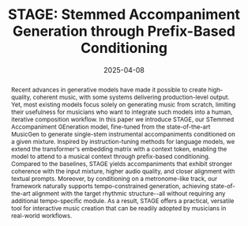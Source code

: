 ---
# Documentation: https://wowchemy.com/docs/managing-content/

title: "STAGE: Stemmed Accompaniment Generation through Prefix-Based Conditioning"
subtitle: ''
summary: ''
authors:
- strano
- Chiara Ballanti
- crisostomi
- mancusi
- cosmo
- rodola


# Author notes (optional)
author_notes:
  - 'Equal contribution'
  - 'Equal contribution'

tags: []
categories: []
date: '2025-04-08'
lastmod: 2025-02-27T:26:44
featured: false
draft: false
publication_short: "Preprint"

image:
  caption: ''
  focal_point: 'Center'
  preview_only: false

projects: []
publishDate: '2025-27-02T:26:44'
publication_types:
- '3'
abstract: "Recent advances in generative models have made it possible to create high-quality, coherent music, with some systems delivering production-level output. Yet, most existing models focus solely on generating music from scratch, limiting their usefulness for musicians who want to integrate such models into a human, iterative composition workflow. In this paper we introduce STAGE, our STemmed Accompaniment GEneration model, fine-tuned from the state-of-the-art MusicGen to generate single-stem instrumental accompaniments conditioned on a given mixture. Inspired by instruction-tuning methods for language models, we extend the transformer's embedding matrix with a context token, enabling the model to attend to a musical context through prefix-based conditioning. Compared to the baselines, STAGE yields accompaniments that exhibit stronger coherence with the input mixture, higher audio quality, and closer alignment with textual prompts. Moreover, by conditioning on a metronome-like track, our framework naturally supports tempo-constrained generation, achieving state-of-the-art alignment with the target rhythmic structure--all without requiring any additional tempo-specific module. As a result, STAGE offers a practical, versatile tool for interactive music creation that can be readily adopted by musicians in real-world workflows."

links:
- name: arXiv
  url : https://arxiv.org/abs/2504.05690
- icon: github
  icon_pack: fab
  name: 'GitHub'
  url: https://github.com/giorgioskij/stage

publication: '*ArXiv preprint*'
---